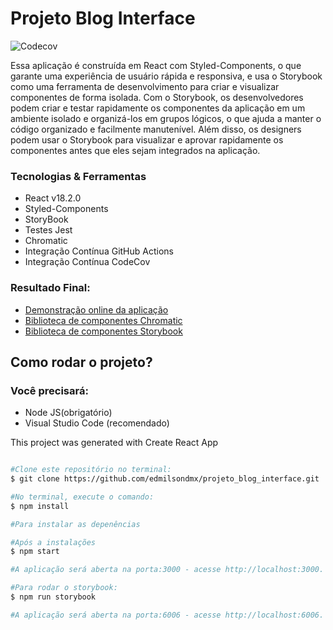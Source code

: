 # Projeto Blog Interface

![Codecov](https://img.shields.io/codecov/c/github/edmilsondmx/projeto_blog_interface)

Essa aplicação é construída em React com Styled-Components, o que garante uma experiência de usuário rápida e responsiva, e usa o Storybook como uma ferramenta de desenvolvimento para criar e visualizar componentes de forma isolada. Com o Storybook, os desenvolvedores podem criar e testar rapidamente os componentes da aplicação em um ambiente isolado e organizá-los em grupos lógicos, o que ajuda a manter o código organizado e facilmente manutenível. Além disso, os designers podem usar o Storybook para visualizar e aprovar rapidamente os componentes antes que eles sejam integrados na aplicação.

### Tecnologias & Ferramentas

<ul>
    <li>React v18.2.0</li>
    <li>Styled-Components</li>
    <li>StoryBook</li>
    <li>Testes Jest</li>
    <li>Chromatic</li>
    <li>Integração Contínua GitHub Actions</li>
    <li>Integração Contínua CodeCov</li>
</ul>

### Resultado Final:

- [Demonstração online da aplicação](https://projeto-blog-interface.vercel.app/)
- [Biblioteca de componentes Chromatic](https://www.chromatic.com/library?appId=6420a3e248a2906148c36458&branch=master)
- [Biblioteca de componentes Storybook](https://master--6420a3e248a2906148c36458.chromatic.com)

## Como rodar o projeto?

### Você precisará:

<ul>
    <li>Node JS(obrigatório)</li>
    <li>Visual Studio Code (recomendado)</li>
</ul>

This project was generated with Create React App

```bash

#Clone este repositório no terminal:
$ git clone https://github.com/edmilsondmx/projeto_blog_interface.git

```

```bash
#No terminal, execute o comando:
$ npm install

#Para instalar as depenências
```

```bash
#Após a instalações
$ npm start

#A aplicação será aberta na porta:3000 - acesse http://localhost:3000.
```

```bash
#Para rodar o storybook:
$ npm run storybook

#A aplicação será aberta na porta:6006 - acesse http://localhost:6006.
```
